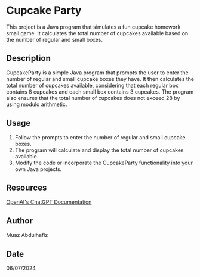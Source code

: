 # Cupcake Party

This project is a Java program that simulates a fun cupcake homework small game. It calculates the total number of cupcakes available based on the number of regular and small boxes.

## Description

CupcakeParty is a simple Java program that prompts the user to enter the number of regular and small cupcake boxes they have. 
It then calculates the total number of cupcakes available, considering that each regular box contains 8 cupcakes 
and each small box contains 3 cupcakes. 
The program also ensures that the total number of cupcakes does not exceed 28 by using modulo arithmetic.

## Usage
1. Follow the prompts to enter the number of regular and small cupcake boxes.
2. The program will calculate and display the total number of cupcakes available.
3. Modify the code or incorporate the CupcakeParty functionality into your own Java projects.

## Resources
[OpenAI's ChatGPT Documentation](https://openai.com/chatgpt)

## Author

Muaz Abdulhafiz

## Date

06/07/2024
